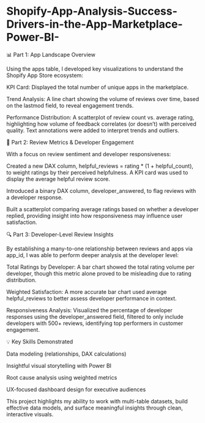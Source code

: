 # Shopify-App-Analysis-Success-Drivers-in-the-App-Marketplace-Power-BI-
📊 Part 1: App Landscape Overview

Using the apps table, I developed key visualizations to understand the Shopify App Store ecosystem:

KPI Card: Displayed the total number of unique apps in the marketplace.

Trend Analysis: A line chart showing the volume of reviews over time, based on the lastmod field, to reveal engagement trends.

Performance Distribution: A scatterplot of review count vs. average rating, highlighting how volume of feedback correlates (or doesn’t) with perceived quality. Text annotations were added to interpret trends and outliers.

📝 Part 2: Review Metrics & Developer Engagement

With a focus on review sentiment and developer responsiveness:

Created a new DAX column, helpful_reviews = rating * (1 + helpful_count), to weight ratings by their perceived helpfulness. A KPI card was used to display the average helpful review score.

Introduced a binary DAX column, developer_answered, to flag reviews with a developer response.

Built a scatterplot comparing average ratings based on whether a developer replied, providing insight into how responsiveness may influence user satisfaction.

🔍 Part 3: Developer-Level Review Insights

By establishing a many-to-one relationship between reviews and apps via app_id, I was able to perform deeper analysis at the developer level:

Total Ratings by Developer: A bar chart showed the total rating volume per developer, though this metric alone proved to be misleading due to rating distribution.

Weighted Satisfaction: A more accurate bar chart used average helpful_reviews to better assess developer performance in context.

Responsiveness Analysis: Visualized the percentage of developer responses using the developer_answered field, filtered to only include developers with 500+ reviews, identifying top performers in customer engagement.

💡 Key Skills Demonstrated

Data modeling (relationships, DAX calculations)

Insightful visual storytelling with Power BI

Root cause analysis using weighted metrics

UX-focused dashboard design for executive audiences

This project highlights my ability to work with multi-table datasets, build effective data models, and surface meaningful insights through clean, interactive visuals.
